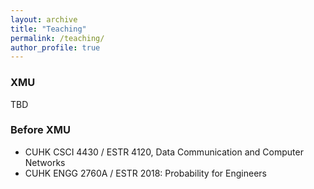 ```yaml
---
layout: archive
title: "Teaching"
permalink: /teaching/
author_profile: true
---
```


### XMU
TBD

### Before XMU
* CUHK CSCI 4430 / ESTR 4120, Data Communication and Computer Networks
*  CUHK ENGG 2760A / ESTR 2018: Probability for Engineers